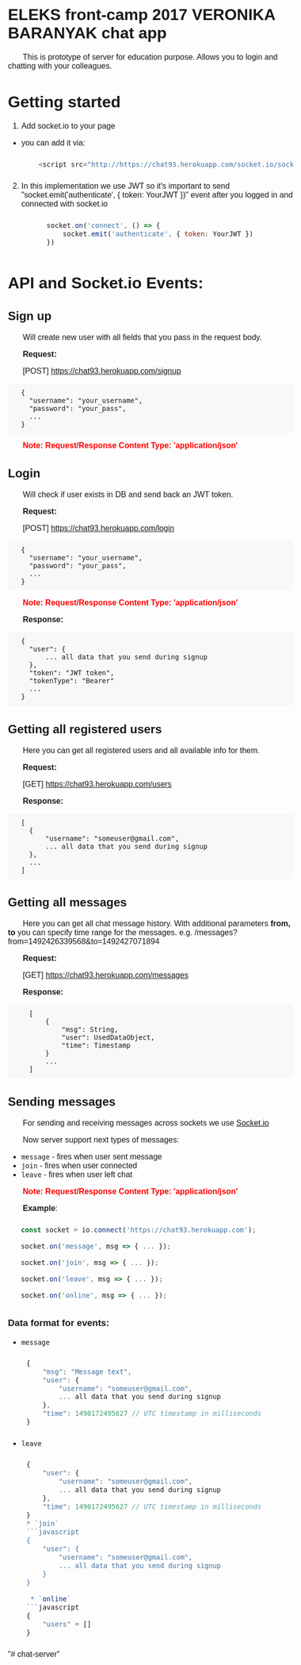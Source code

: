 # ELEKS front-camp 2017 VERONIKA BARANYAK chat app

This is prototype of server for education purpose.
Allows you to login and chatting with your colleagues.

# Getting started

1. Add socket.io to your page
  * you can add it via:
     ```javascript
        <script src="http://https://chat93.herokuapp.com/socket.io/socket.io.js"></script>
     ```
2. In this implementation we use JWT so it's important to send "socket.emit('authenticate', { token: YourJWT })" event after you logged in and connected with socket.io
   ```javascript
        socket.on('connect', () => {
            socket.emit('authenticate', { token: YourJWT })
        })
   ```

# API and Socket.io Events:

## Sign up
Will create new user with all fields that you pass in the request body.


**Request:**

[POST] https://chat93.herokuapp.com/signup
```
  {
    "username": "your_username",
    "password": "your_pass",
    ...
  }
```
<span class="warning">**Note:** Request/Response Content Type: 'application/json'</span>

## Login
Will check if user exists in DB and send back an JWT token.


**Request:**

[POST] https://chat93.herokuapp.com/login
```
  {
    "username": "your_username",
    "password": "your_pass",
    ...
  }
```
<span class="warning">**Note:** Request/Response Content Type: 'application/json'</span>


**Response:**

```
  {
    "user": {
        ... all data that you send during signup
    },
    "token": "JWT token",
    "tokenType": "Bearer"
    ...
  }
```

## Getting all registered users
Here you can get all registered users and all available info for them.


**Request:**

[GET] https://chat93.herokuapp.com/users

**Response:**

```
  [
    {
        "username": "someuser@gmail.com",
        ... all data that you send during signup
    },
    ...
  ]
```

## Getting all messages
Here you can get all chat message history.
With additional parameters **from, to** you can specify time range for the messages.
e.g. /messages?from=1492426339568&to=1492427071894


**Request:**

[GET] https://chat93.herokuapp.com/messages

**Response:**

```
    [
        {
            "msg": String,
            "user": UsedDataObject,
            "time": Timestamp
        }
        ...
    ]
```

## Sending messages

For sending and receiving messages across sockets
we use [Socket.io](https://github.com/socketio/socket.io)

Now server support next types of messages:

* `message` - fires when user sent message
* `join` - fires when user connected
* `leave`  - fires when user left chat

<span class="warning">**Note:** Request/Response Content Type: 'application/json'</span>

**Example**:
```javascript
  const socket = io.connect('https://chat93.herokuapp.com');

  socket.on('message', msg => { ... });

  socket.on('join', msg => { ... });

  socket.on('leave', msg => { ... });

  socket.on('online', msg => { ... });
```

### Data format for events:
* `message`
    ```javascript
    {
        "msg": "Message text",
        "user": {
            "username": "someuser@gmail.com",
            ... all data that you send during signup
        },
        "time": 1490172495627 // UTC timestamp in milliseconds
    }
    ```
* `leave`
    ```javascript
    {
        "user": {
            "username": "someuser@gmail.com",
            ... all data that you send during signup
        },
        "time": 1490172495627 // UTC timestamp in milliseconds
    }
    * `join` 
    ```javascript
    {
        "user": {
            "username": "someuser@gmail.com",
            ... all data that you send during signup
        }
    }

     * `online` 
    ```javascript
    {
        "users" = []
    }
    ```

<style>
    body {
        font-size: 16px;
        font-family: Arial, Calibri, sans-serif;
        margin: 0;
        padding: 1em;
    }
    p {
       text-indent: 30px;
    }
    pre {
        background: #f6f8fa;
        padding: 10px;
    }

    .warning {
        font-weight: bold;
        color: red;
    }
</style>"# chat-server" 
